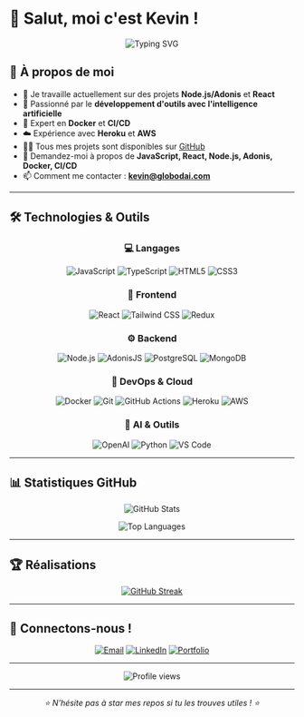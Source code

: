 # 👋 Salut, moi c'est Kevin !

<div align="center">
  <img src="https://readme-typing-svg.herokuapp.com?font=Fira+Code&weight=600&size=28&pause=1000&color=2E9EF7&center=true&vCenter=true&width=600&lines=Full+Stack+Developer+%F0%9F%9A%80;AI+Tools+Builder+%F0%9F%A4%96;DevOps+Enthusiast+%E2%9A%99%EF%B8%8F;Open+Source+Contributor+%F0%9F%92%BB" alt="Typing SVG" />
</div>

## 🚀 À propos de moi

- 🔭 Je travaille actuellement sur des projets **Node.js/Adonis** et **React**
- 🤖 Passionné par le **développement d'outils avec l'intelligence artificielle**
- 🐳 Expert en **Docker** et **CI/CD**
- ☁️ Expérience avec **Heroku** et **AWS**
- 👨‍💻 Tous mes projets sont disponibles sur [GitHub](https://github.com/artik0din)
- 💬 Demandez-moi à propos de **JavaScript, React, Node.js, Adonis, Docker, CI/CD**
- 📫 Comment me contacter : **[kevin@globodai.com](mailto:kevin@globodai.com)**

---

## 🛠️ Technologies & Outils

<div align="center">

### 💻 Langages
![JavaScript](https://img.shields.io/badge/-JavaScript-F7DF1E?style=for-the-badge&logo=javascript&logoColor=black)
![TypeScript](https://img.shields.io/badge/-TypeScript-3178C6?style=for-the-badge&logo=typescript&logoColor=white)
![HTML5](https://img.shields.io/badge/-HTML5-E34F26?style=for-the-badge&logo=html5&logoColor=white)
![CSS3](https://img.shields.io/badge/-CSS3-1572B6?style=for-the-badge&logo=css3&logoColor=white)

### 🎨 Frontend
![React](https://img.shields.io/badge/-React-61DAFB?style=for-the-badge&logo=react&logoColor=black)
![Tailwind CSS](https://img.shields.io/badge/-Tailwind_CSS-38B2AC?style=for-the-badge&logo=tailwind-css&logoColor=white)
![Redux](https://img.shields.io/badge/-Redux-764ABC?style=for-the-badge&logo=redux&logoColor=white)

### ⚙️ Backend
![Node.js](https://img.shields.io/badge/-Node.js-339933?style=for-the-badge&logo=node.js&logoColor=white)
![AdonisJS](https://img.shields.io/badge/-AdonisJS-220052?style=for-the-badge&logo=adonisjs&logoColor=white)
![PostgreSQL](https://img.shields.io/badge/-PostgreSQL-336791?style=for-the-badge&logo=postgresql&logoColor=white)
![MongoDB](https://img.shields.io/badge/-MongoDB-47A248?style=for-the-badge&logo=mongodb&logoColor=white)

### 🚀 DevOps & Cloud
![Docker](https://img.shields.io/badge/-Docker-2496ED?style=for-the-badge&logo=docker&logoColor=white)
![Git](https://img.shields.io/badge/-Git-F05032?style=for-the-badge&logo=git&logoColor=white)
![GitHub Actions](https://img.shields.io/badge/-GitHub_Actions-2088FF?style=for-the-badge&logo=github-actions&logoColor=white)
![Heroku](https://img.shields.io/badge/-Heroku-430098?style=for-the-badge&logo=heroku&logoColor=white)
![AWS](https://img.shields.io/badge/-AWS-232F3E?style=for-the-badge&logo=amazon-aws&logoColor=white)

### 🤖 AI & Outils
![OpenAI](https://img.shields.io/badge/-OpenAI-412991?style=for-the-badge&logo=openai&logoColor=white)
![Python](https://img.shields.io/badge/-Python-3776AB?style=for-the-badge&logo=python&logoColor=white)
![VS Code](https://img.shields.io/badge/-VS_Code-007ACC?style=for-the-badge&logo=visual-studio-code&logoColor=white)

</div>

---

## 📊 Statistiques GitHub

<div align="center">
  
  ![GitHub Stats](https://github-readme-stats-git-main-artik0dins-projects.vercel.app/api?username=artik0din&show_icons=true&theme=tokyonight&hide_border=true&include_all_commits=true&count_private=true&cache_seconds=1800)
  
  ![Top Languages](https://github-readme-stats-git-main-artik0dins-projects.vercel.app/api/top-langs/?username=artik0din&layout=compact&theme=tokyonight&hide_border=true&langs_count=8&count_private=true&cache_seconds=1800)

</div>

---

## 🏆 Réalisations

<div align="center">

  [![GitHub Streak](https://streak-stats.demolab.com/?user=artik0din&theme=tokyonight&hide_border=true)](https://git.io/streak-stats)

</div>

---

## 🤝 Connectons-nous !

<div align="center">

[![Email](https://img.shields.io/badge/-kevin@globodai.com-D14836?style=for-the-badge&logo=gmail&logoColor=white)](mailto:kevin@globodai.com)
[![LinkedIn](https://img.shields.io/badge/-LinkedIn-0077B5?style=for-the-badge&logo=linkedin&logoColor=white)](https://www.linkedin.com/in/ton-profil)
[![Portfolio](https://img.shields.io/badge/-Portfolio-000000?style=for-the-badge&logo=react&logoColor=white)](https://ton-portfolio.com)

</div>

---

<div align="center">
  <img src="https://komarev.com/ghpvc/?username=artik0din&color=blueviolet&style=for-the-badge&label=VUES+DU+PROFIL" alt="Profile views" />
</div>

---

<div align="center">
  <i>⭐️ N'hésite pas à star mes repos si tu les trouves utiles ! ⭐️</i>
</div>
